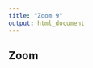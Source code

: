 ```yaml
---
title: "Zoom 9"
output: html_document
---
```


<script src="https://openseadragon.github.io/openseadragon/openseadragon.min.js"></script>

## Zoom

<div id="openseadragon9" style="width: 800px; height: 600px;"></div>
<script>
    var viewer = OpenSeadragon({
        id: "openseadragon9",
        prefixUrl: "https://openseadragon.github.io/openseadragon/images/",
        tileSources: {
            type: 'image',
            url: 'https://sigrid-paintings.s3.amazonaws.com/images/hires_trasquera9.jpg',
        }
    });
</script>
